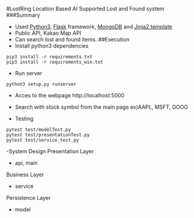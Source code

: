 #LostRing 
Location Based AI Supported Lost and Found system 
###Summary
- Used <u>Python3</u>, <u>Flask</u> framework, <u>MongoDB</u> and <u>Jinja2 template</u>
- Public API, Kakao Map API
- Can search lost and found items.
##Execution
- Install python3 dependencies
```console
pip3 install -r requirements.txt
pip3 install -r requirements_win.txt
```
- Run server
```console
python3 setup.py runserver
```
- Acces to the webpage
http://localhost:5000

- Search with stock symbol from the main page ex)AAPL, MSFT, GOOG

- Testing
```console
pytest test/modelTest.py
pytest test/presentationTest.py
pytest test/service_test.py
```
-System Design
Presentation Layer 
- api, main

Business Layer
- service

Persistence Layer
- model
